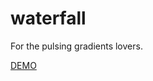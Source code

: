 waterfall
=============
For the pulsing gradients lovers.

[DEMO](http://kzmeyao.github.io/waterfall/)
